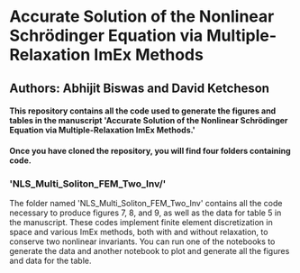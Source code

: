 # Accurate Solution of the Nonlinear Schrödinger Equation via Multiple-Relaxation ImEx Methods
## Authors: Abhijit Biswas and David Ketcheson

#### This repository contains all the code used to generate the figures and tables in the manuscript 'Accurate Solution of the Nonlinear Schrödinger Equation via Multiple-Relaxation ImEx Methods.'
#### Once you have cloned the repository, you will find four folders containing code.
### 'NLS_Multi_Soliton_FEM_Two_Inv/'
The folder named 'NLS_Multi_Soliton_FEM_Two_Inv' contains all the code necessary to produce figures 7, 8, and 9, as well as the data for table 5 in the manuscript. These codes implement finite element discretization in space and various ImEx methods, both with and without relaxation, to conserve two nonlinear invariants. You can run one of the notebooks to generate the data and another notebook to plot and generate all the figures and data for the table.
